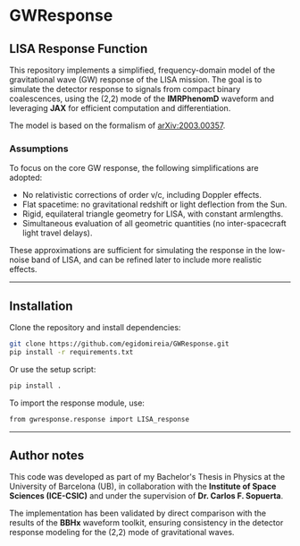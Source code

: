 # GWResponse
## LISA Response Function

This repository implements a simplified, frequency-domain model of the gravitational wave (GW) response of the LISA mission. The goal is to simulate the detector response to signals from compact binary coalescences, using the (2,2) mode of the **IMRPhenomD** waveform and leveraging **JAX** for efficient computation and differentiation.

The model is based on the formalism of [arXiv:2003.00357](https://arxiv.org/abs/2003.00357).

### Assumptions

To focus on the core GW response, the following simplifications are adopted:

- No relativistic corrections of order v/c, including Doppler effects.
- Flat spacetime: no gravitational redshift or light deflection from the Sun.
- Rigid, equilateral triangle geometry for LISA, with constant armlengths.
- Simultaneous evaluation of all geometric quantities (no inter-spacecraft light travel delays).

These approximations are sufficient for simulating the response in the low-noise band of LISA, and can be refined later to include more realistic effects.

---

## Installation

Clone the repository and install dependencies:

```bash
git clone https://github.com/egidomireia/GWResponse.git
pip install -r requirements.txt
```

Or use the setup script:
```bash
pip install .
```

To import the response module, use:
```bash
from gwresponse.response import LISA_response
```

---
## Author notes
This code was developed as part of my Bachelor's Thesis in Physics at the University of Barcelona (UB), in collaboration with the **Institute of Space Sciences (ICE-CSIC)** and under the supervision of **Dr. Carlos F. Sopuerta**.

The implementation has been validated by direct comparison with the results of the **BBHx** waveform toolkit, ensuring consistency in the detector response modeling for the (2,2) mode of gravitational waves.

